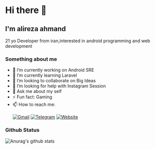 # Hi there 👋
## I'm alireza ahmand
21 yo Developer from iran,interested in android programming and web development
### Something about me
- 🔭 I’m currently working on Android SRE
- 🌱 I’m currently learning Laravel
- 👯 I’m looking to collaborate on Big Ideas
- 🤔 I’m looking for help with Instagram Session
- 💬 Ask me about my self
- ⚡ Fun fact: Gaming
- 📫 How to reach me: \
\
[![Gmail](https://img.shields.io/badge/Gmail-D14836?style=for-the-badge&logo=gmail&logoColor=white)](mailto:ahmand@vk.com)
[![Telegram](https://img.shields.io/badge/Telegram-2CA5E0?style=for-the-badge&logo=telegram&logoColor=white)](tg://resolve?domain=incognito_coder)
[![Website](https://img.shields.io/badge/website-000000?style=for-the-badge&logo=About.me&logoColor=white)](https://mr-alireza.ir)
### Github Status
![Anurag's github stats](https://github-readme-stats.vercel.app/api?username=Incognito-Coder&theme=radical)
